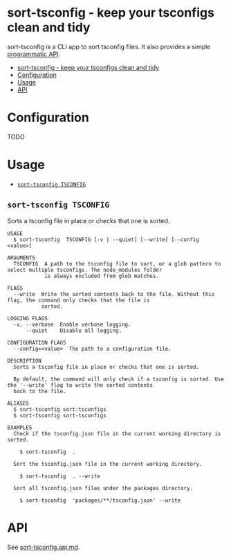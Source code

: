 # sort-tsconfig - keep your tsconfigs clean and tidy

sort-tsconfig is a CLI app to sort tsconfig files. It also provides a simple [programmatic API][API].

<!-- toc -->
* [sort-tsconfig - keep your tsconfigs clean and tidy](#sort-tsconfig---keep-your-tsconfigs-clean-and-tidy)
* [Configuration](#configuration)
* [Usage](#usage)
* [API](#api)
<!-- tocstop -->

# Configuration

TODO

# Usage

<!-- commands -->
* [`sort-tsconfig TSCONFIG`](#sort-tsconfig-tsconfig)

## `sort-tsconfig TSCONFIG`

Sorts a tsconfig file in place or checks that one is sorted.

```
USAGE
  $ sort-tsconfig  TSCONFIG [-v | --quiet] [--write] [--config <value>]

ARGUMENTS
  TSCONFIG  A path to the tsconfig file to sort, or a glob pattern to select multiple tsconfigs. The node_modules folder
            is always excluded from glob matches.

FLAGS
  --write  Write the sorted contents back to the file. Without this flag, the command only checks that the file is
           sorted.

LOGGING FLAGS
  -v, --verbose  Enable verbose logging.
      --quiet    Disable all logging.

CONFIGURATION FLAGS
  --config=<value>  The path to a configuration file.

DESCRIPTION
  Sorts a tsconfig file in place or checks that one is sorted.

  By default, the command will only check if a tsconfig is sorted. Use the '--write' flag to write the sorted contents
  back to the file.

ALIASES
  $ sort-tsconfig sort:tsconfigs
  $ sort-tsconfig sort-tsconfigs

EXAMPLES
  Check if the tsconfig.json file in the current working directory is sorted.

    $ sort-tsconfig  .

  Sort the tsconfig.json file in the current working directory.

    $ sort-tsconfig  . --write

  Sort all tsconfig.json files under the packages directory.

    $ sort-tsconfig  'packages/**/tsconfig.json' --write
```
<!-- commandsstop -->

# API

See [sort-tsconfig.api.md][API].

[API]: ./api-docs/sort-tsconfig.api.md
